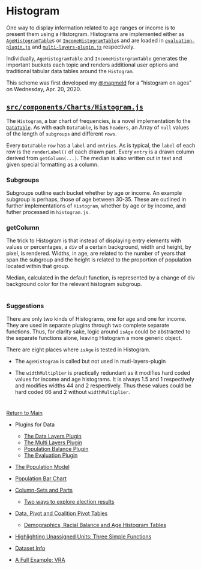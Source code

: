 # Histogram

One way to display information related to age ranges or income
is to present them using a Historgram. Histograms are implemented
either as [`AgeHistogramTable`]s or [`IncomeHistogramTable`]s and are
loaded in [`evaluation-plugin.js`] and [`multi-layers-plugin.js`]
respectively.

Individually, `AgeHistogramTable` and `IncomeHistorgramTable` generates
the important buckets each topic and renders additional user options and 
traditional tabular data tables around
the `Histogram`. 

This scheme was first developed my [@mapmeld] for a "histogram on ages"
on Wednesday, Apr. 20, 2020.

## [`src/components/Charts/Histogram.js`] 

The `Histogram`, a bar chart of frequencies, is a novel 
implementation fo the [`DataTable`]. As with each `DataTable`,
is has `headers`, an Array of `null` values of the length
of `subgroups` and different `rows`. 

Every `DataTable` `row` has a `label` and `entries`. As is
typical, the `label` of each row is the `renderLabel()` of each
drawn part. Every `entry` is a drawn column derived from
`getColumn(...)`. The median is also written out in text and given
special formatting as a column. 

### Subgroups

Subgroups outline each bucket whether by age or income. An example
subgroup is perhaps, those of age between 30-35. These are outlined
in further implementations of `Histogram`, whether by age or by income,
and futher processed in `histogram.js`. 

### getColumn 

The trick to Histogram is that instead of displaying entry elements
with values or percentages, a `div` of a certain background, width and
height, by pixel,  is rendered. Widths, in age, are related to the
number of years that span the subgroup and the height is related to the
proportion of population located within that group. 

Median, calculated in the default function, is represented by a change
of div background color for the relevant histogram subgroup.

# #

### Suggestions

There are only two kinds of Histograms, one for age and one for income.
They are used in separate plugins through two complete separate
functions. Thus, for clarity sake, logic around `isAge` could be
abstracted to the separate functions alone, leaving Histogram a more
generic object.

There are eight places where `isAge` is tested in Histogram. 

- The `AgeHistogram` is called but not used in muti-layers-plugin

- The `widthMultiplier` is practically redundant as it modifies hard
coded values for income and age histograms. It is always 1.5 and 1
respectively and modifies widths 44 and 2 respectively. Thus these
values could be hard coded 66 and 2 without `widthMultiplier`.

# # 

[Return to Main](../README.md)
- Plugins for Data
  - [The Data Layers Plugin](../06charts/datalayersplugin.md)
  - [The Multi Layers Plugin](../06charts/multilayersplugin.md)
  - [Population Balance Plugin](../06charts/popbalanceplugin.md)
  - [The Evaluation Plugin](../06charts/evaluationplugin.md)
- [The Population Model](../06charts/population.md)
- [Population Bar Chart](../06charts/populationbarchart.md)
- [Column-Sets and Parts](./06charts/columnsetsparts.md)
  - [Two ways to explore election results](../06charts/electionresults.md)
- [Data, Pivot and Coalition Pivot Tables](../06charts/datatable.md)
  - [Demographics, Racial Balance and Age Histogram Tables](../06charts/demographicstable.md)

- [Highlighting Unassigned Units: Three Simple Functions](../06charts/higlightunassigned.md)
- [Dataset Info](../06charts/datasetinfo.md)
- [A Full Example: VRA](../06charts/vra.md)

[@mapmeld]: http://github.com/mapmeld

[`evaluation-plugin.js`]: ../06charts/evaluationplugin.md
[`multi-layers-plugin.js`]: ../06charts/multilayersplugin.md

[`AgeHistogramTable`]: ../06charts/demographicstable.md
[`IncomeHistogramTable`]: ../06charts/demographicstable.md
[`DataTable`]: ../06charts/datatable.md

[`src/components/Charts/Histogram.js`]: ../../src/components/Charts/Histogram.js